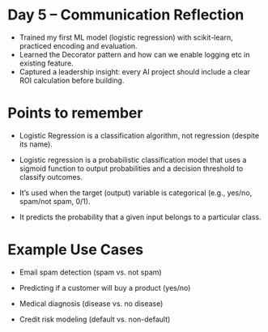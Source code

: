 
# Day 5 – Communication Reflection

- Trained my first ML model (logistic regression) with scikit-learn, practiced encoding and evaluation.  
- Learned the Decorator pattern and how can we enable logging etc in existing feature.
- Captured a leadership insight: every AI project should include a clear ROI calculation before building.

# Points to remember 

- Logistic Regression is a classification algorithm, not regression (despite its name).

- Logistic regression is a probabilistic classification model that uses a sigmoid function to output probabilities and a decision threshold to classify outcomes.

- It’s used when the target (output) variable is categorical (e.g., yes/no, spam/not spam, 0/1).

- It predicts the probability that a given input belongs to a particular class.


# Example Use Cases

- Email spam detection (spam vs. not spam)

- Predicting if a customer will buy a product (yes/no)

- Medical diagnosis (disease vs. no disease)

- Credit risk modeling (default vs. non-default)

